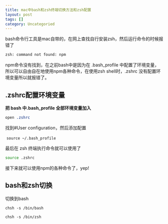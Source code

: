 ```yaml
---
title: mac中bash和zsh终端切换方法和zsh配置
layout: post
tags: []
category: Uncategoried
---
```

bash命令行工具是mac自带的，在网上查找自行安装zsh，然后运行命令的时候报错了

```bash
zsh: command not found: npm
```

npm命令没有找到，在之前bash中是因为在 .bash\_profile 中配置了环境变量，所以可以自由自在地使用npm各种命令，在使用zsh shell时，.zshrc 没有配置环境变量所以就报错了。

## .zshrc配置环境变量

**把 bash 中.bash\_profile 全部环境变量加入**

```css
open .zshrc
```

找到#User configuration，然后添加配置

 `source ~/.bash_profile`

最后在 zsh 终端执行命令就可以使用了

```bash
source .zshrc
```

接下来就可以使用npm的各种命令了，yep!

## bash和zsh切换

切换到bash

```undefined
chsh -s /bin/bash
```

```undefined
chsh -s /bin/zsh
```